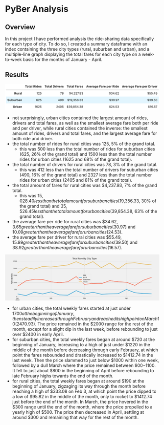 # PyBer Analysis

## Overview
In this project I have performed analysis the ride-sharing data specifically for each type of city.  To do so, I created a summary dataframe with an index containing the three city types (rural, suburban and urban), and a multiple-line graph displaying the total fares for each city type on a week-to-week basis for the months of January - April.

## Results

![Summary DataFrame](https://github.com/MaxV6ft4/PyBer_Analysis/blob/main/Screenshots/Summary_DF.png)

 - not surprisingly, urban cities contained the largest amount of rides, drivers and total fares, as well as the smallest average fare both per ride and per driver, while rural cities contained the inverse: the smallest amount of rides, drivers and total fares, and the largest average fare for both ride and driver.
 - the total number of rides for rural cities was 125, 5% of the grand total.
      - this was 500 less than the total number of rides for suburban cities (625, 26% of the grand total) and 1500 less than the total number rides for urban cities (1625 and 68% of the grand total).
 - the total number of drivers for rural cities was 78, 3% of the grand total.
      - this was 412 less than the total number of drivers for suburban cities (490, 16% of the grand total) and 2327 less than the total number rides for urban cities (2405 and 81% of the grand total).
 - the total amount of fares for rural cities was $4,237.93, 7% of the grand total.
      - this was $15,028.40 less than the total amount for suburban cities ($19,356.33, 30% of the grand total) and $35,526.45 less than the total amount for urban cities ($39,854.38, 63% of the grand total).
 - the average fare per ride for rural cities was $34.62, $3.65 greater than the average fare for suburban cities ($30.97) and $10.09 greater than the average fare for urban cities ($24.53).
 - the average fare per driver for rural cities was $55.49, $15.99 greater than the average fare for suburban cities ($39.50) and $38.92 greater than the average fare for urban cities ($16.57).

![Total Weekly Fares By City Type](https://github.com/MaxV6ft4/PyBer_Analysis/blob/main/Analysis/PyBer_fare_summary.jpg)

 - for urban cities, the total weekly fares started at just under $1700 at the beginning of January, then steadily increased through February and reached its high point on March 10 ($2470.93).  The price remained in the $2000 range for the rest of the month, except for a slight dip in the last week, before rebounding to just over $2400 in early April.
 - for suburban cities, the total weekly fares began at around $720 at the beginning of January, increasing to a high of just under $1220 in the middle of the month before decreasing through early February, at which point the fares rebounded and drastically increased to $1412.74 in the last week.  Then the price slammed to just below $1000 within one week, followed by a dull March where the price remained between $900-$1100.  It fell to just about $800 in the beginning of April before rebounding to late February highs towards the end of the month.
 - for rural cities, the total weekly fares began at around $190 at the beginning of January, zigzaging its way through the month before reaching a high of $333.08 on Feb 3, at which point the price dipped to a low of $95.82 in the middle of the month, only to rocket to $1412.74 just before the end of the month.  In March, the price hovered in the $300 range until the end of the month, where the price propelled to a yearly high of $500.  The price then decreased in April, settling at around $300 and remaining that way for the rest of the month.

